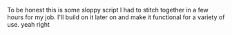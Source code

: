 To be honest this is some sloppy script I had to stitch together in a few hours for my job. I'll build on it later on and make it functional for a variety of use.
yeah right
